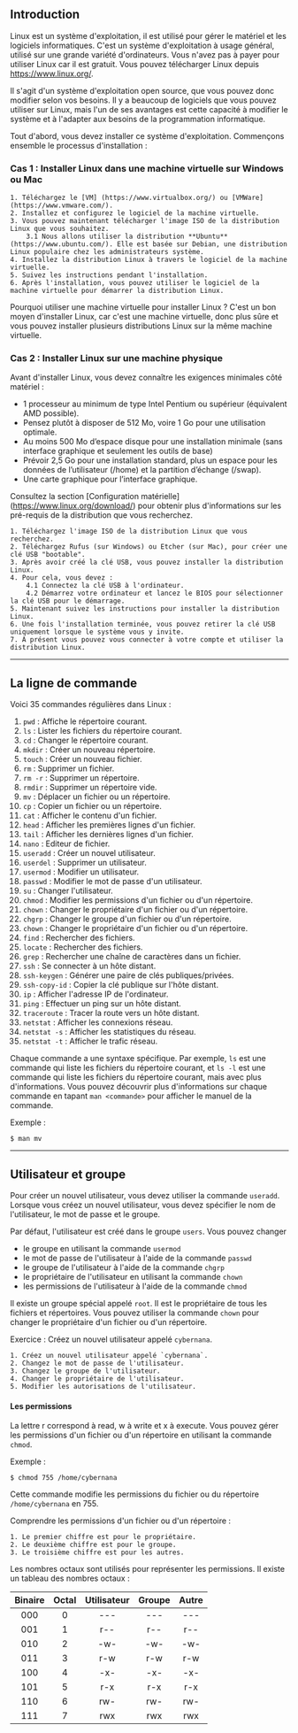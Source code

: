 ## Introduction

Linux est un système d'exploitation, il est utilisé pour gérer le matériel et les logiciels informatiques. C'est un système d'exploitation à usage général, utilisé sur une grande variété d'ordinateurs. Vous n'avez pas à payer pour utiliser Linux car il est gratuit. Vous pouvez télécharger Linux depuis https://www.linux.org/.

Il s'agit d'un système d'exploitation open source, que vous pouvez donc modifier selon vos besoins. Il y a beaucoup de logiciels que vous pouvez utiliser sur Linux, mais l'un de ses avantages est cette capacité à modifier le système et à l'adapter aux besoins de la programmation informatique.

Tout d'abord, vous devez installer ce système d'exploitation. Commençons ensemble le processus d'installation :

### Cas 1 : Installer Linux dans une machine virtuelle sur Windows ou Mac

    1. Téléchargez le [VM] (https://www.virtualbox.org/) ou [VMWare] (https://www.vmware.com/).
    2. Installez et configurez le logiciel de la machine virtuelle.
    3. Vous pouvez maintenant télécharger l'image ISO de la distribution Linux que vous souhaitez.
        3.1 Nous allons utiliser la distribution **Ubuntu** (https://www.ubuntu.com/). Elle est basée sur Debian, une distribution Linux populaire chez les administrateurs système.
    4. Installez la distribution Linux à travers le logiciel de la machine virtuelle.
    5. Suivez les instructions pendant l'installation.
    6. Après l'installation, vous pouvez utiliser le logiciel de la machine virtuelle pour démarrer la distribution Linux.

Pourquoi utiliser une machine virtuelle pour installer Linux ? C'est un bon moyen d'installer Linux, car c'est une machine virtuelle, donc plus sûre et vous pouvez installer plusieurs distributions Linux sur la même machine virtuelle.

### Cas 2 : Installer Linux sur une machine physique

Avant d'installer Linux, vous devez connaître les exigences minimales côté matériel :

+ 1 processeur au minimum de type Intel Pentium ou supérieur (équivalent AMD possible).
+ Pensez plutôt à disposer de 512 Mo, voire 1 Go pour une utilisation optimale.
+ Au moins 500 Mo d’espace disque pour une installation minimale (sans interface graphique et seulement les outils de base)
+ Prévoir 2,5 Go pour une installation standard, plus un espace pour les données de l’utilisateur (/home) et la partition d’échange (/swap).
+ Une carte graphique pour l’interface graphique.

Consultez la section [Configuration matérielle] (https://www.linux.org/download/) pour obtenir plus d'informations sur les pré-requis de la distribution que vous recherchez.

    1. Téléchargez l'image ISO de la distribution Linux que vous recherchez.
    2. Téléchargez Rufus (sur Windows) ou Etcher (sur Mac), pour créer une clé USB "bootable".
    3. Après avoir créé la clé USB, vous pouvez installer la distribution Linux.
    4. Pour cela, vous devez :
        4.1 Connectez la clé USB à l'ordinateur.
        4.2 Démarrez votre ordinateur et lancez le BIOS pour sélectionner la clé USB pour le démarrage.
    5. Maintenant suivez les instructions pour installer la distribution Linux.
    6. Une fois l'installation terminée, vous pouvez retirer la clé USB uniquement lorsque le système vous y invite.
    7. À présent vous pouvez vous connecter à votre compte et utiliser la distribution Linux.

-----

## La ligne de commande

Voici 35 commandes régulières dans Linux :

1. `pwd` : Affiche le répertoire courant.
2. `ls` : Lister les fichiers du répertoire courant.
3. `cd` : Changer le répertoire courant.
4. `mkdir` : Créer un nouveau répertoire.
5. `touch` : Créer un nouveau fichier.
6. `rm` : Supprimer un fichier.
7. `rm -r` : Supprimer un répertoire.
8. `rmdir` : Supprimer un répertoire vide.
9. `mv` : Déplacer un fichier ou un répertoire.
10. `cp` : Copier un fichier ou un répertoire.
11. `cat` : Afficher le contenu d'un fichier.
12. `head` : Afficher les premières lignes d'un fichier.
13. `tail` : Afficher les dernières lignes d'un fichier.
14. `nano` : Editeur de fichier.
15. `useradd` : Créer un nouvel utilisateur.
16. `userdel` : Supprimer un utilisateur.
17. `usermod` : Modifier un utilisateur.
18. `passwd` : Modifier le mot de passe d'un utilisateur.
19. `su` : Changer l'utilisateur.
20. `chmod` : Modifier les permissions d'un fichier ou d'un répertoire.
21. `chown` : Changer le propriétaire d'un fichier ou d'un répertoire.
22. `chgrp` : Changer le groupe d'un fichier ou d'un répertoire.
23. `chown` : Changer le propriétaire d'un fichier ou d'un répertoire.
24. `find` : Rechercher des fichiers.
25. `locate` : Rechercher des fichiers.
26. `grep` : Rechercher une chaîne de caractères dans un fichier.
27. `ssh` : Se connecter à un hôte distant.
28. `ssh-keygen` : Générer une paire de clés publiques/privées.
29. `ssh-copy-id` : Copier la clé publique sur l'hôte distant.
30. `ip` : Afficher l'adresse IP de l'ordinateur.
31. `ping` : Effectuer un ping sur un hôte distant.
32. `traceroute` : Tracer la route vers un hôte distant.
33. `netstat` : Afficher les connexions réseau.
34. `netstat -s` : Afficher les statistiques du réseau.
35. `netstat -t` : Afficher le trafic réseau.

Chaque commande a une syntaxe spécifique. Par exemple, `ls` est une commande qui liste les fichiers du répertoire courant, et `ls -l` est une commande qui liste les fichiers du répertoire courant, mais avec plus d'informations. Vous pouvez découvrir plus d'informations sur chaque commande en tapant `man <commande>` pour afficher le manuel de la commande.

Exemple :

```
$ man mv
```

-----

## Utilisateur et groupe

Pour créer un nouvel utilisateur, vous devez utiliser la commande `useradd`. Lorsque vous créez un nouvel utilisateur, vous devez spécifier le nom de l'utilisateur, le mot de passe et le groupe.

Par défaut, l'utilisateur est créé dans le groupe `users`. Vous pouvez changer 

+ le groupe en utilisant la commande `usermod`
+ le mot de passe de l'utilisateur à l'aide de la commande `passwd`
+ le groupe de l'utilisateur à l'aide de la commande `chgrp`
+ le propriétaire de l'utilisateur en utilisant la commande `chown`
+ les permissions de l'utilisateur à l'aide de la commande `chmod`

Il existe un groupe spécial appelé `root`. Il est le propriétaire de tous les fichiers et répertoires. Vous pouvez utiliser la commande `chown` pour changer le propriétaire d'un fichier ou d'un répertoire.

Exercice : Créez un nouvel utilisateur appelé `cybernana`.

    1. Créez un nouvel utilisateur appelé `cybernana`.
    2. Changez le mot de passe de l'utilisateur.
    3. Changez le groupe de l'utilisateur.
    4. Changer le propriétaire de l'utilisateur.
    5. Modifier les autorisations de l'utilisateur.

#### Les permissions

La lettre r correspond à read, w à write et x à execute. Vous pouvez gérer les permissions d'un fichier ou d'un répertoire en utilisant la commande `chmod`.

Exemple :

```
$ chmod 755 /home/cybernana
```

Cette commande modifie les permissions du fichier ou du répertoire `/home/cybernana` en 755.

Comprendre les permissions d'un fichier ou d'un répertoire :

    1. Le premier chiffre est pour le propriétaire.
    2. Le deuxième chiffre est pour le groupe.
    3. Le troisième chiffre est pour les autres.

Les nombres octaux sont utilisés pour représenter les permissions. Il existe un tableau des nombres octaux :

| Binaire | Octal | Utilisateur | Groupe | Autre |
| :---: | :---: | :---: | :---: | :---: |
| 000 | 0 | --- | --- | --- |
| 001 | 1 | r-- | r-- | r-- |
| 010 | 2 | -w- | -w- | -w- |
| 011 | 3 | r-w | r-w | r-w |
| 100 | 4 | -x- | -x- | -x- |
| 101 | 5 | r-x | r-x | r-x |
| 110 | 6 | rw- | rw- | rw- |
| 111 | 7 | rwx | rwx | rwx |